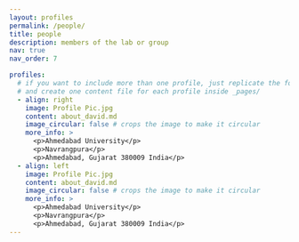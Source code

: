 ```yaml
---
layout: profiles
permalink: /people/
title: people
description: members of the lab or group
nav: true
nav_order: 7

profiles:
  # if you want to include more than one profile, just replicate the following block
  # and create one content file for each profile inside _pages/
  - align: right
    image: Profile Pic.jpg
    content: about_david.md
    image_circular: false # crops the image to make it circular
    more_info: >
      <p>Ahmedabad University</p>
      <p>Navrangpura</p>
      <p>Ahmedabad, Gujarat 380009 India</p>
  - align: left
    image: Profile Pic.jpg
    content: about_david.md
    image_circular: false # crops the image to make it circular
    more_info: >
      <p>Ahmedabad University</p>
      <p>Navrangpura</p>
      <p>Ahmedabad, Gujarat 380009 India</p>
---
```

